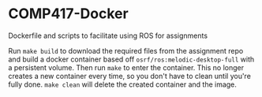 # COMP417-Docker
Dockerfile and scripts to facilitate using ROS for assignments

Run `make build` to download the required files from the assignment
repo and build a docker container based off
`osrf/ros:melodic-desktop-full` with a persistent volume. Then run
`make` to enter the container. This no longer creates a new container
every time, so you don't have to clean until you're fully done. `make clean` will delete the created
container and the image.
